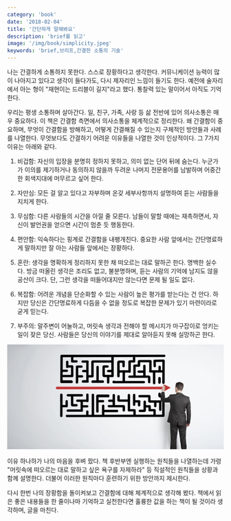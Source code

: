 ```yaml
---
category: 'book'
date: '2018-02-04'
title: '간단하게 말해봐요'
description: 'brief를 읽고'
image: '/img/book/simplicity.jpeg'
keywords: 'brief,브리프,간결한 소통의 기술'
---
```


나는 간결하게 소통하지 못한다. 스스로 장황하다고 생각한다. 커뮤니케이션 능력이 많이 나아지고 있다고 생각이 들다가도, 다시 제자리인 느낌이 들기도 한다. 예전에 술자리에서 아는 형이 "재현이는 드리블이 길지"라고 했다. 통찰력 있는 말이어서 아직도 기억한다.

우리는 평생 소통하며 살아간다. 일, 친구, 가족, 사랑 등 삶 전반에 있어 의사소통은 매우 중요하다. 이 책은 간결함 측면에서 의사소통을 체계적으로 정리한다. 왜 간결함이 중요하며, 무엇이 간결함을 방해하고, 어떻게 간결해질 수 있는지 구체적인 방안들과 사례를 나열한다. 무엇보다도 간결하기 어려운 이유들을 나열한 것이 인상적이다. 그 7가지 이유는 아래와 같다.

1. 비겁함: 자신의 입장을 분명히 정하지 못하고, 의미 없는 단어 뒤에 숨는다. 누군가가 이의를 제기하거나 동의하지 않을까 두려운 나머지 전문용어를 남발하며 어중간한 회색지대에 머무르고 싶어 한다. 

2. 자만심: 모든 걸 알고 있다고 자부하며 온갖 세부사항까지 설명하여 듣는 사람들을 지치게 한다. 

3. 무심함: 다른 사람들의 시간을 아낄 줄 모른다. 남들이 말할 때에는 재촉하면서, 자신이 발언권을 얻으면 시간이 멈춘 듯 행동한다. 

4. 편안함: 익숙하다는 핑계로 간결함을 내팽개친다. 중요한 사람 앞에서는 간단명료하게 말하지만 잘 아는 사람들 앞에서는 장황하다. 

5. 혼란: 생각을 명확하게 정리하지 못한 채 떠오르는 대로 말하곤 한다. 명백한 실수다. 방금 떠올린 생각은 조리도 없고, 불분명하며, 듣는 사람의 기억에 남지도 않을 공산이 크다. 단, 그런 생각을 떠들어대지만 않는다면 문제 될 일도 없다. 

6. 복잡함: 어려운 개념을 단순화할 수 있는 사람이 높은 평가를 받는다는 건 안다. 하지만 당신은 간단명료하게 다듬을 수 없을 정도로 복잡한 문제가 있기 마련이라로 굳게 믿는다. 

7. 부주의: 말주변이 어눌하고, 머릿속 생각과 전해야 할 메시지가 마구잡이로 엉키는 일이 잦은 당신. 사람들은 당신의 이야기를 제대로 알아듣지 못해 실망하곤 한다.

![simplicity](/img/book/simplicity.jpeg "simplicity")

이유 하나하가 나의 마음을 후벼 팠다. 책 후반부엔 실행하는 원칙들을 나열하는데 가령 "머릿속에 떠오르는 대로 말하고 싶은 욕구를 자제하라" 등 직설적인 원칙들을 상황과 함께 설명한다. 더불어 이러한 원칙마다 훈련하기 위한 방안까지 제시한다.

다시 한번 나의 장황함을 돌이켜보고 간결함에 대해 체계적으로 생각해 봤다. 책에서 읽은 좋은 내용들을 한 줄이나마 기억하고 실천한다면 훌륭한 값을 하는 책이 될 것이라 생각하며, 글을 마친다.
